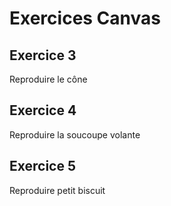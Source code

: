 # Exercices Canvas

## Exercice 3

Reproduire le cône

## Exercice 4

Reproduire la soucoupe volante

## Exercice 5

Reproduire petit biscuit
